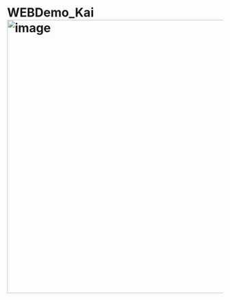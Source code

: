 # WEBDemo_Kai<img width="1365" height="637" alt="image" src="https://github.com/user-attachments/assets/90e71e34-442c-4874-820d-662650e80bf9" />
